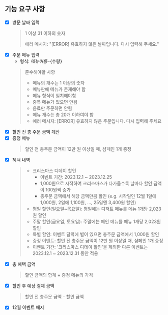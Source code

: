 
## 기능 요구 사항

- [x] 방문 날짜 입력
  > 1 이상 31 이하의 숫자
  > 
  > 에러 메시지: "[ERROR] 유효하지 않은 날짜입니다. 다시 입력해 주세요."
- [x] 주문 메뉴 입력
  - 형식: ${메뉴 이름}-${수량}
  > 준수해야할 사항
  > - 메뉴의 개수는 1 이상의 숫자
  > - 메뉴판에 메뉴가 존재해야 함
  > - 메뉴 형식이 일치해야함
  > - 중복 메뉴가 있으면 안됨
  > - 음료만 주문하면 안됨
  > - 메뉴 개수는 총 20개 이하여야 함
  > - 에러 메시지: [ERROR] 유효하지 않은 주문입니다. 다시 입력해 주세요
- [x] 할인 전 총 주문 금액 계산
- [x] 증정 메뉴
  > 할인 전 총주문 금액이 12만 원 이상일 때, 샴페인 1개 증정
- [x] 혜택 내역
  > - 크리스마스 디데이 할인
  >   - 이벤트 기간: 2023.12.1 ~ 2023.12.25
  >   - 1,000원으로 시작하여 크리스마스가 다가올수록 날마다 할인 금액이 100원씩 증가
  >   - 총주문 금액에서 해당 금액만큼 할인
  > (e.g. 시작일인 12월 1일에 1,000원, 2일에 1,100원, ..., 25일엔 3,400원 할인)
  > - 평일 할인(일요일~목요일): 평일에는 디저트 메뉴를 메뉴 1개당 2,023원 할인
  > - 주말 할인(금요일, 토요일): 주말에는 메인 메뉴를 메뉴 1개당 2,023원 할인
  > - 특별 할인: 이벤트 달력에 별이 있으면 총주문 금액에서 1,000원 할인
  > - 증정 이벤트: 할인 전 총주문 금액이 12만 원 이상일 때, 샴페인 1개 증정
  > - 이벤트 기간: '크리스마스 디데이 할인'을 제외한 다른 이벤트는 2023.12.1 ~ 2023.12.31 동안 적용
- [x] 총 혜택 금액 
  > 할인 금액의 합계 + 증정 메뉴의 가격
- [x] 할인 후 예상 결제 금액
  > 할인 전 총주문 금액 - 할인 금액
- [x] 12월 이벤트 배지
